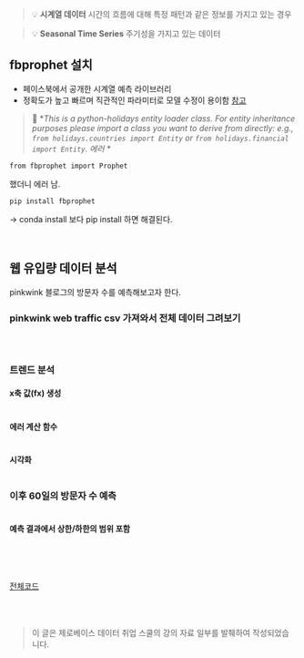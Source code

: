 <blockquote>
<p>💡 <strong>시계열 데이터</strong>
시간의 흐름에 대해 특정 패턴과 같은 정보를 가지고 있는 경우</p>
</blockquote>
<blockquote>
<p>💡 <strong>Seasonal Time Series</strong>
주기성을 가지고 있는 데이터</p>
</blockquote>
<h2 id="fbprophet-설치">fbprophet 설치</h2>
<ul>
<li>페이스북에서 공개한 시계열 예측 라이브러리</li>
<li>정확도가 높고 빠르며 직관적인 파라미터로 모델 수정이 용이함
<a href="https://hyperconnect.github.io/2020/03/09/prophet-package.html">참고</a></li>
</ul>
<blockquote>
<p>🤔 *<em>This is a python-holidays entity loader class. For entity inheritance purposes please import a class you want to derive from directly: e.g., <code>from holidays.countries import Entity</code> or <code>from holidays.financial import Entity</code>. 에러 *</em></p>
</blockquote>
<pre><code class="language-python">from fbprophet import Prophet </code></pre>
<p>했더니 에러 남. 
<img alt="" src="https://velog.velcdn.com/images/solpinetree/post/3bc2dc98-5a90-4fe5-940f-a2ce77fb56e7/image.png" /></p>
<pre><code class="language-bash">pip install fbprophet </code></pre>
<p>-&gt; conda install 보다 pip install 하면 해결된다.</p>
<br />

<h2 id="웹-유입량-데이터-분석">웹 유입량 데이터 분석</h2>
<p>pinkwink 블로그의 방문자 수를 예측해보고자 한다.</p>
<h3 id="pinkwink-web-traffic-csv-가져와서-전체-데이터-그려보기">pinkwink web traffic csv 가져와서 전체 데이터 그려보기</h3>
<p><img alt="" src="https://velog.velcdn.com/images/solpinetree/post/2d7c7eab-27b1-4dd7-b2c2-ce0ce57a6142/image.png" /></p>
<p><img alt="" src="https://velog.velcdn.com/images/solpinetree/post/33012c75-ca8a-4007-b0cf-0571b5ef979e/image.png" /></p>
<p><img alt="" src="https://velog.velcdn.com/images/solpinetree/post/c21d67cb-a47c-4956-a5ac-fd670ca90fa3/image.png" /></p>
<h3 id="트렌드-분석">트렌드 분석</h3>
<h4 id="x축-값fx-생성">x축 값(fx) 생성</h4>
<p><img alt="" src="https://velog.velcdn.com/images/solpinetree/post/e907fcb7-112d-4147-9c4a-13c05f50fd2b/image.png" /></p>
<h4 id="에러-계산-함수">에러 계산 함수</h4>
<p><img alt="" src="https://velog.velcdn.com/images/solpinetree/post/03dfed9a-7bb3-4b5e-9ebf-c162e0832fbe/image.png" /></p>
<h4 id="시각화">시각화</h4>
<p><img alt="" src="https://velog.velcdn.com/images/solpinetree/post/e0da636d-ea8f-4f50-ae61-de79f14dcc94/image.png" /></p>
<h3 id="이후-60일의-방문자-수-예측">이후 60일의 방문자 수 예측</h3>
<p><img alt="" src="https://velog.velcdn.com/images/solpinetree/post/53c09c1b-4498-4c29-9431-b1c08a623308/image.png" /></p>
<h4 id="예측-결과에서-상한하한의-범위-포함">예측 결과에서 상한/하한의 범위 포함</h4>
<p><img alt="" src="https://velog.velcdn.com/images/solpinetree/post/62551cbd-333d-46ba-a10b-a40717e88af5/image.png" /></p>
<p><br /><br /></p>
<p><a href="https://github.com/solpinetree/ds_study/blob/main/source_code/05.%20forecast.ipynb">전체코드</a></p>
<p><br /><br /></p>
<blockquote>
<p>이 글은 제로베이스 데이터 취업 스쿨의 강의 자료 일부를 발췌하여 작성되었습니다.</p>
</blockquote>